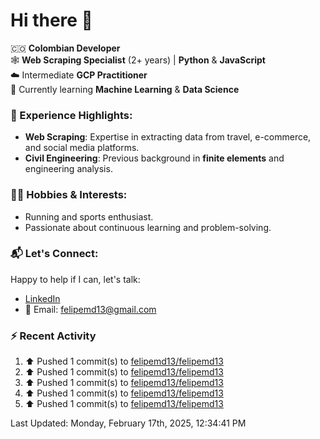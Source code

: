 # Hi there 👋

🇨🇴 **Colombian Developer**  
🕸️ **Web Scraping Specialist** (2+ years) | **Python** & **JavaScript**  
☁️ Intermediate **GCP Practitioner**  
🧠 Currently learning **Machine Learning** & **Data Science**

### 🌟 Experience Highlights:

- **Web Scraping**: Expertise in extracting data from travel, e-commerce, and social media platforms.  
- **Civil Engineering**: Previous background in **finite elements** and engineering analysis.  

### 🏃‍♂️ Hobbies & Interests:

- Running and sports enthusiast.  
- Passionate about continuous learning and problem-solving.  

### 📬 Let's Connect:

Happy to help if I can, let's talk:

- [LinkedIn](https://www.linkedin.com/in/felipemartinezdiaz/)  
- 📧 Email: felipemd13@gmail.com  

### :zap: Recent Activity
<!--RECENT_ACTIVITY:start-->
1. ⬆️ Pushed 1 commit(s) to [felipemd13/felipemd13](https://github.com/felipemd13/felipemd13)<br>
2. ⬆️ Pushed 1 commit(s) to [felipemd13/felipemd13](https://github.com/felipemd13/felipemd13)<br>
3. ⬆️ Pushed 1 commit(s) to [felipemd13/felipemd13](https://github.com/felipemd13/felipemd13)<br>
4. ⬆️ Pushed 1 commit(s) to [felipemd13/felipemd13](https://github.com/felipemd13/felipemd13)<br>
5. ⬆️ Pushed 1 commit(s) to [felipemd13/felipemd13](https://github.com/felipemd13/felipemd13)<br>
<!--RECENT_ACTIVITY:end-->
<!--RECENT_ACTIVITY:last_update-->
Last Updated: Monday, February 17th, 2025, 12:34:41 PM
<!--RECENT_ACTIVITY:last_update_end-->
<!--
**felipemd13/felipemd13** is a ✨ _special_ ✨ repository because its `README.md` (this file) appears on your GitHub profile.

Here are some ideas to get you started:

- 🔭 I’m currently working on ...
- 🌱 I’m currently learning ...
- 👯 I’m looking to collaborate on ...
- 🤔 I’m looking for help with ...
- 💬 Ask me about ...
- 📫 How to reach me: ...
- 😄 Pronouns: ...
- ⚡ Fun fact: ...
-->

